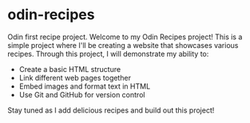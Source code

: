 # odin-recipes
Odin first recipe project.
Welcome to my Odin Recipes project! This is a simple project where I'll be creating a website that showcases various recipes. Through this project, I will demonstrate my ability to:

- Create a basic HTML structure
- Link different web pages together
- Embed images and format text in HTML
- Use Git and GitHub for version control

Stay tuned as I add delicious recipes and build out this project!

